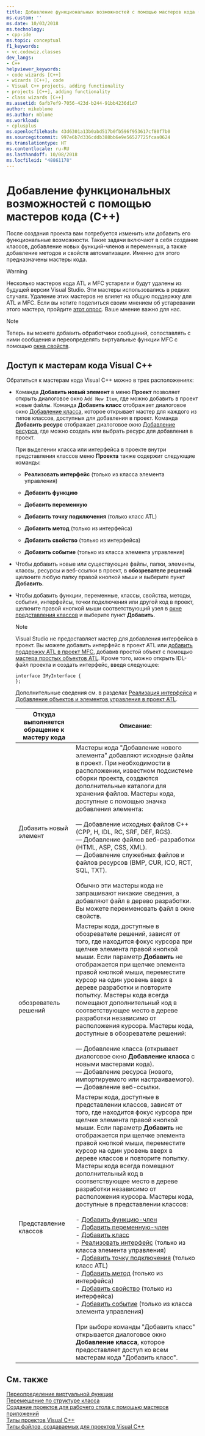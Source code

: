 ```yaml
---
title: Добавление функциональных возможностей с помощью мастеров кода (C++) | Документы Майкрософт
ms.custom: ''
ms.date: 10/03/2018
ms.technology:
- cpp-ide
ms.topic: conceptual
f1_keywords:
- vc.codewiz.classes
dev_langs:
- C++
helpviewer_keywords:
- code wizards [C++]
- wizards [C++], code
- Visual C++ projects, adding functionality
- projects [C++], adding functionality
- class wizards [C++]
ms.assetid: 6afb7ef9-7056-423d-b244-91bb4236d1d7
author: mikeblome
ms.author: mblome
ms.workload:
- cplusplus
ms.openlocfilehash: 43d6301a13b0abd517b0fb596f953617cf80f7b0
ms.sourcegitcommit: 997e6b7d336cddb388bb6e9e56527725fcaa0624
ms.translationtype: HT
ms.contentlocale: ru-RU
ms.lasthandoff: 10/08/2018
ms.locfileid: "48861178"
---
```

# <a name="adding-functionality-with-code-wizards-c"></a>Добавление функциональных возможностей с помощью мастеров кода (C++)

После создания проекта вам потребуется изменить или добавить его функциональные возможности. Такие задачи включают в себя создание классов, добавление новых функций-членов и переменных, а также добавление методов и свойств автоматизации. Именно для этого предназначены мастеры кода.

> [!WARNING]
> Несколько мастеров кода ATL и MFC устарели и будут удалены из будущей версии Visual Studio. Эти мастеры использовались в редких случаях. Удаление этих мастеров не влияет на общую поддержку для ATL и MFC. Если вы хотите поделиться своим мнением об устаревании этого мастера, пройдите [этот опрос](https://www.surveymonkey.com/r/QDWKKCN). Ваше мнение важно для нас.

> [!NOTE]
>  Теперь вы можете добавить обработчики сообщений, сопоставлять с ними сообщения и переопределять виртуальные функции MFC с помощью [окна свойств](/visualstudio/ide/reference/properties-window).

## <a name="accessing-visual-c-code-wizards"></a>Доступ к мастерам кода Visual C++

Обратиться к мастерам кода Visual C++ можно в трех расположениях:

- Команда **Добавить новый элемент** в меню **Проект** позволяет открыть диалоговое окно `Add New Item`, где можно добавить в проект новые файлы. Команда **Добавить класс** отображает диалоговое окно [Добавление класса](../ide/add-class-dialog-box.md), которое открывает мастер для каждого из типов классов, доступных для добавления в проект. Команда **Добавить ресурс** отображает диалоговое окно [Добавление ресурса](../windows/add-resource-dialog-box.md), где можно создать или выбрать ресурс для добавления в проект.

   При выделении класса или интерфейса в проекте внутри представления классов меню **Проекта** также содержит следующие команды:

   - **Реализовать интерфейс** (только из класса элемента управления)

   - **Добавить функцию**

   - **Добавить переменную**

   - **Добавить точку подключения** (только класс ATL)

   - **Добавить метод** (только из интерфейса)

   - **Добавить свойство** (только из интерфейса)

   - **Добавить событие** (только из класса элемента управления)

- Чтобы добавить новые или существующие файлы, папки, элементы, классы, ресурсы и веб-ссылки в проект, в **обозревателе решений** щелкните любую папку правой кнопкой мыши и выберите пункт **Добавить**.

- Чтобы добавить функции, переменные, классы, свойства, методы, события, интерфейсы, точки подключения или другой код в проект, щелкните правой кнопкой мыши соответствующий узел в [окне представления классов](/visualstudio/ide/viewing-the-structure-of-code) и выберите пункт **Добавить**.

   > [!NOTE]
   > Visual Studio не предоставляет мастер для добавления интерфейса в проект. Вы можете добавить интерфейс в проект ATL или [добавить поддержку ATL в проект MFC](../mfc/reference/adding-atl-support-to-your-mfc-project.md), добавив простой объект с помощью [мастера простых объектов ATL](../atl/reference/atl-simple-object-wizard.md). Кроме того, можно открыть IDL-файл проекта и создать интерфейс, введя следующее:

    ```IDL
    interface IMyInterface {
    };
    ```

   Дополнительные сведения см. в разделах [Реализация интерфейса](../ide/implementing-an-interface-visual-cpp.md) и [Добавление объектов и элементов управления в проект ATL](../atl/reference/adding-objects-and-controls-to-an-atl-project.md).

   |Откуда выполняется обращение к мастеру кода|Описание:|
   |-----------------------------|-----------------|
   |Добавить новый элемент|Мастеры кода "Добавление нового элемента" добавляют исходные файлы в проект. При необходимости в расположении, известном подсистеме сборки проекта, создаются дополнительные каталоги для хранения файлов. Мастеры кода, доступные с помощью значка добавления элемента:<br /><br />— Добавление исходных файлов C++ (CPP, H, IDL, RC, SRF, DEF, RGS).<br />— Добавление файлов веб-разработки (HTML, ASP, CSS, XML).<br />— Добавление служебных файлов и файлов ресурсов (BMP, CUR, ICO, RCT, SQL, TXT).<br /><br />Обычно эти мастеры кода не запрашивают никакие сведения, а добавляют файл в дерево разработки. Вы можете переименовать файл в окне свойств.|
   |обозреватель решений|Мастеры кода, доступные в обозревателе решений, зависят от того, где находится фокус курсора при щелчке элемента правой кнопкой мыши. Если параметр **Добавить** не отображается при щелчке элемента правой кнопкой мыши, переместите курсор на один уровень вверх в дереве разработки и повторите попытку. Мастеры кода всегда помещают дополнительный код в соответствующее место в дереве разработки независимо от расположения курсора. Мастеры кода, доступные в обозревателе решений:<br /><br />— Добавление класса (открывает диалоговое окно **Добавление класса** с новыми мастерами кода).<br />— Добавление ресурса (нового, импортируемого или настраиваемого).<br />— Добавление веб-ссылки.|
   |Представление классов|Мастеры кода, доступные в представлении классов, зависят от того, где находится фокус курсора при щелчке элемента правой кнопкой мыши. Если параметр **Добавить** не отображается при щелчке элемента правой кнопкой мыши, переместите курсор на один уровень вверх в дереве классов и повторите попытку. Мастеры кода всегда помещают дополнительный код в соответствующее место в дереве разработки независимо от расположения курсора. Мастеры кода, доступные в представлении классов:<br /><br />- [Добавить функцию-член](../ide/adding-a-member-function-visual-cpp.md)<br />- [Добавить переменную-член](../ide/adding-a-member-variable-visual-cpp.md)<br />- [Добавить класс](../ide/adding-a-class-visual-cpp.md)<br />- [Реализовать интерфейс](../ide/implement-interface-wizard.md) (только из класса элемента управления)<br />- [Добавить точку подключения](../ide/implement-connection-point-wizard.md) (только класс ATL)<br />- [Добавить метод](../ide/add-method-wizard.md) (только из интерфейса)<br />- [Добавить свойство](../ide/names-add-property-wizard.md) (только из интерфейса)<br />- [Добавить событие](../ide/add-event-wizard.md) (только из класса элемента управления)<br /><br />При выборе команды "Добавить класс" открывается диалоговое окно **Добавление класса**, которое предоставляет доступ ко всем мастерам кода "Добавить класс".|

## <a name="see-also"></a>См. также

[Переопределение виртуальной функции](../ide/overriding-a-virtual-function-visual-cpp.md)<br>
[Перемещение по структуре класса](../ide/navigating-the-class-structure-visual-cpp.md)<br>
[Создание проектов для рабочего стола с помощью мастеров приложений](../ide/creating-desktop-projects-by-using-application-wizards.md)<br>
[Типы проектов Visual C++](../ide/visual-cpp-project-types.md)<br>
[Типы файлов, создаваемых для проектов Visual C++](../ide/file-types-created-for-visual-cpp-projects.md)
